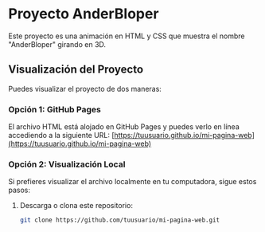 # Proyecto AnderBloper

Este proyecto es una animación en HTML y CSS que muestra el nombre "AnderBloper" girando en 3D.

## Visualización del Proyecto

Puedes visualizar el proyecto de dos maneras:

### Opción 1: GitHub Pages
El archivo HTML está alojado en GitHub Pages y puedes verlo en línea accediendo a la siguiente URL:
[https://tuusuario.github.io/mi-pagina-web](https://tuusuario.github.io/mi-pagina-web)

### Opción 2: Visualización Local
Si prefieres visualizar el archivo localmente en tu computadora, sigue estos pasos:

1. Descarga o clona este repositorio:
   ```bash
   git clone https://github.com/tuusuario/mi-pagina-web.git
